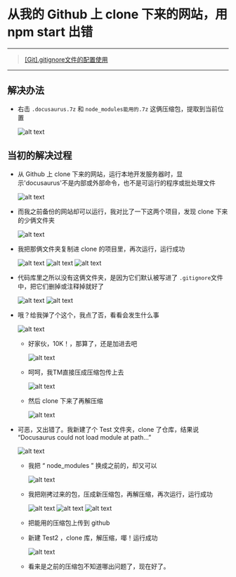 # 从我的 Github 上 clone 下来的网站，用 npm start 出错

---

> [[Git].gitignore文件的配置使用](https://zhuanlan.zhihu.com/p/52885189)


---

## 解决办法

- 右击 ` .docusaurus.7z `  和 ` node_modules能用的.7z ` 这俩压缩包，提取到当前位置

   ![alt text](@site/static/img/GenerateSite/CloneError/CloneTest9.png)


## 当初的解决过程

- 从 Github 上 clone 下来的网站，运行本地开发服务器时，显示'docusaurus'不是内部或外部命令，也不是可运行的程序或批处理文件

   ![alt text](@site/static/img/GenerateSite/CloneError/Clone下来的不能用1.png)

- 而我之前备份的网站却可以运行，我对比了一下这两个项目，发现 clone 下来的少俩文件夹
  
   ![alt text](@site/static/img/GenerateSite/CloneError/Clone下来的不能用2.png)

- 我把那俩文件夹复制进 clone 的项目里，再次运行，运行成功

    ![alt text](@site/static/img/GenerateSite/CloneError/Clone下来的不能用4.png) 
    ![alt text](@site/static/img/GenerateSite/CloneError/Clone下来的不能用5.png)
    ![alt text](@site/static/img/GenerateSite/CloneError/Clone下来的不能用6.png)

- 代码库里之所以没有这俩文件夹，是因为它们默认被写进了 ` .gitignore `文件中，把它们删掉或注释掉就好了

   ![alt text](@site/static/img/GenerateSite/CloneError/Clone下来的不能用3.png)
   ![alt text](@site/static/img/GenerateSite/CloneError/Clone下来的不能用8.png)

- 哦？给我弹了个这个，我点了否，看看会发生什么事

   ![alt text](@site/static/img/GenerateSite/CloneError/Clone下来的不能用9.png)

   - 好家伙，10K！，那算了，还是加进去吧
      
      ![alt text](@site/static/img/GenerateSite/CloneError/Clone下来的不能用10.png)
   
   - 呵呵，我TM直接压成压缩包传上去
      
      ![alt text](@site/static/img/GenerateSite/CloneError/拍桌表情包.jpg)

   - 然后 clone 下来了再解压缩 

      ![alt text](@site/static/img/GenerateSite/CloneError/Clone下来的不能用13.png)

-  可恶，又出错了。我新建了个 Test 文件夹，clone 了仓库，结果说 “Docusaurus could not load module at path...”

      ![alt text](@site/static/img/GenerateSite/CloneError/CloneTest3.png)

   - 我把 “ node_modules ” 换成之前的，却又可以

      ![alt text](@site/static/img/GenerateSite/CloneError/CloneTest4.png)

   - 我把刚拷过来的包，压成新压缩包，再解压缩，再次运行，运行成功

      ![alt text](@site/static/img/GenerateSite/CloneError/CloneTest5.png)
      ![alt text](@site/static/img/GenerateSite/CloneError/CloneTest6.png)
      ![alt text](@site/static/img/GenerateSite/CloneError/CloneTest7.png)
   
   - 把能用的压缩包上传到 github
   - 新建 Test2 ，clone 库，解压缩，㖿！运行成功

      ![alt text](@site/static/img/GenerateSite/CloneError/CloneTest8.png)
      
   - 看来是之前的压缩包不知道哪出问题了，现在好了。